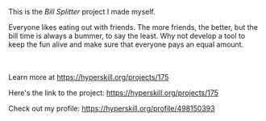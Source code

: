This is the *Bill Splitter* project I made myself.


<p>Everyone likes eating out with friends. The more friends, the better, but the bill time is always a bummer, to say the least. Why not develop a tool to keep the fun alive and make sure that everyone pays an equal amount.</p><br/><br/>Learn more at <a href="https://hyperskill.org/projects/175?utm_source=ide&utm_medium=ide&utm_campaign=ide&utm_content=project-card">https://hyperskill.org/projects/175</a>

Here's the link to the project: https://hyperskill.org/projects/175

Check out my profile: https://hyperskill.org/profile/498150393